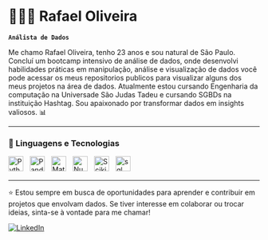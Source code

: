 # 👨🏻‍💻 Rafael Oliveira

**`Análista de Dados`**

Me chamo Rafael Oliveira, tenho 23 anos e sou natural de São Paulo.
Concluí um bootcamp intensivo de análise de dados, onde desenvolvi habilidades práticas em manipulação, análise e visualização de dados você pode acessar os meus repositorios publicos para visualizar alguns dos meus projetos na área de dados. Atualmente estou cursando Engenharia da computação na Universade São Judas Tadeu e cursando SGBDs na instituição Hashtag. Sou apaixonado por transformar dados em insights valiosos. 📊

---

### 🤖 Linguagens e Tecnologias

<img 
    align="left" 
    alt="Python" 
    title="Python"
    width="30px" 
    style="padding-right: 10px;" 
    src="https://cdn.jsdelivr.net/gh/devicons/devicon@latest/icons/python/python-original.svg" 
/>

<img 
    align="left" 
    alt="Pandas" 
    title="Pandas"
    width="30px" 
    style="padding-right: 10px;" 
    src="https://cdn.jsdelivr.net/gh/devicons/devicon@latest/icons/pandas/pandas-original.svg" 
/>

<img 
    align="left" 
    alt="Matplotlib" 
    title="Matplotlib"
    width="30px" 
    style="padding-right: 10px;" 
    src="https://cdn.jsdelivr.net/gh/devicons/devicon@latest/icons/matplotlib/matplotlib-original.svg" 
/>

<img 
    align="left" 
    alt="Numpy" 
    title="Numpy"
    width="30px" 
    style="padding-right: 10px;" 
    src="https://cdn.jsdelivr.net/gh/devicons/devicon@latest/icons/numpy/numpy-original.svg" 
/>
<img 
    align="left" 
    alt="Scikitlearn" 
    title="Scikitlearn"
    width="30px" 
    style="padding-right: 10px;" 
    src="https://cdn.jsdelivr.net/gh/devicons/devicon@latest/icons/scikitlearn/scikitlearn-original.svg" 
/>

<img 
    align="left" 
    alt="sql" 
    title="sql"
    width="30px" 
    style="padding-right: 10px;" 
    src="https://cdn.jsdelivr.net/gh/devicons/devicon@latest/icons/azuresqldatabase/azuresqldatabase-original.svg"
/>

<br/>
<br/>

---

⭐ Estou sempre em busca de oportunidades para aprender e contribuir em projetos que envolvam dados. Se tiver interesse em colaborar ou trocar ideias, sinta-se à vontade para me chamar!

[![LinkedIn](https://img.shields.io/badge/LinkedIn-0077B5?style=for-the-badge&logo=linkedin&logoColor=white)](https://www.linkedin.com/in/oliveira-rafael-da/)
